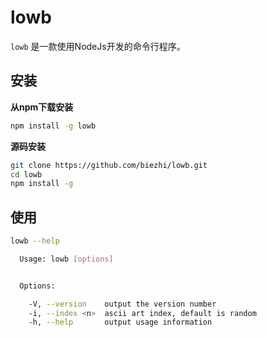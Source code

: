 # lowb

`lowb` 是一款使用NodeJs开发的命令行程序。

## 安装

**从npm下载安装**

```bash
npm install -g lowb
```

**源码安装**

```bash
git clone https://github.com/biezhi/lowb.git
cd lowb
npm install -g
```

## 使用

```bash
lowb --help

  Usage: lowb [options]


  Options:

    -V, --version    output the version number
    -i, --index <n>  ascii art index, default is random
    -h, --help       output usage information
```